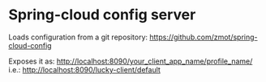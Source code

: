 # Spring-cloud config server
Loads configuration from a git repository: <https://github.com/zmot/spring-cloud-config>  

Exposes it as: <http://localhost:8090/your_client_app_name/profile_name/>  
i.e.: 
<http://localhost:8090/lucky-client/default>

